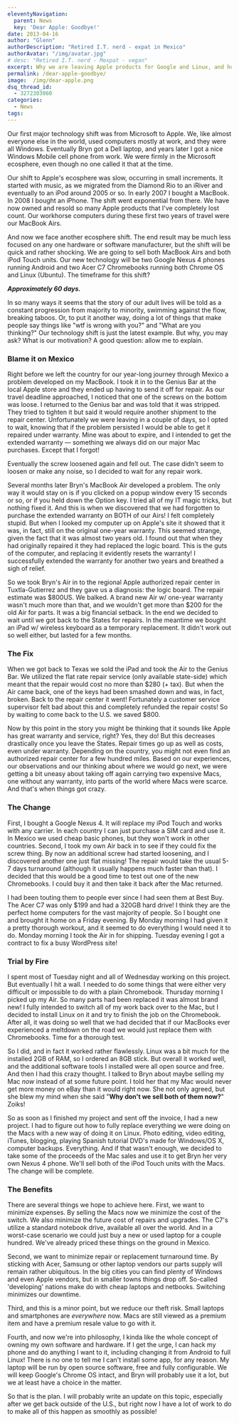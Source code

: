 ```yaml
---
eleventyNavigation:
  parent: News
  key: 'Dear Apple: Goodbye!'
date: 2013-04-16
author: "Glenn"
authorDescription: "Retired I.T. nerd - expat in Mexico"
authorAvatar: "/img/avatar.jpg"
# desc: "Retired I.T. nerd - Mexpat - vegan"
excerpt: Why we are leaving Apple products for Google and Linux, and how we are doing it.
permalink: /dear-apple-goodbye/
image:  /img/dear-apple.png
dsq_thread_id:
  - 3272303060
categories:
  - News
tags:
---
```

Our first major technology shift was from Microsoft to Apple. We, like almost everyone else in the world, used computers mostly at work, and they were all Windows. Eventually Bryn got a Dell laptop, and years later I got a nice Windows Mobile cell phone from work. We were firmly in the Microsoft ecosphere, even though no one called it that at the time.

Our shift to Apple's ecosphere was slow, occurring in small increments. It started with music, as we migrated from the Diamond Rio to an iRiver and eventually to an iPod around 2005 or so. In early 2007 I bought a MacBook. In 2008 I bought an iPhone. The shift went exponential from there. We have now owned and resold so many Apple products that I've completely lost count. Our workhorse computers during these first two years of travel were our MacBook Airs.

And now we face another ecosphere shift. The end result may be much less focused on any one hardware or software manufacturer, but the shift will be quick and rather shocking. We are going to sell both MacBook Airs and both iPod Touch units. Our new technology will be two Google Nexus 4 phones running Android and two Acer C7 Chromebooks running both Chrome OS and Linux (Ubuntu). The timeframe for this shift?

***Approximately 60 days.***

In so many ways it seems that the story of our adult lives will be told as a constant progression from majority to minority, swimming against the flow, breaking taboos. Or, to put it another way, doing a lot of things that make people say things like "wtf is wrong with you?" and "What are you thinking?" Our technology shift is just the latest example. But why, you may ask? What is our motivation? A good question: allow me to explain.

### Blame it on Mexico

Right before we left the country for our year-long journey through Mexico a problem developed on my MacBook. I took it in to the Genius Bar at the local Apple store and they ended up having to send it off for repair. As our travel deadline approached, I noticed that one of the screws on the bottom was loose. I returned to the Genius bar and was told that it was stripped. They tried to tighten it but said it would require another shipment to the repair center. Unfortunately we were leaving in a couple of days, so I opted to wait, knowing that if the problem persisted I would be able to get it repaired under warranty. Mine was about to expire, and I intended to get the extended warranty &#8212; something we always did on our major Mac purchases. Except that I forgot!

Eventually the screw loosened again and fell out. The case didn't seem to loosen or make any noise, so I decided to wait for any repair work.

Several months later Bryn's MacBook Air developed a problem. The only way it would stay on is if you clicked on a popup window every 15 seconds or so, or if you held down the Option key. I tried all of my IT magic tricks, but nothing fixed it. And this is when we discovered that we had forgotten to purchase the extended warranty on BOTH of our Airs! I felt completely stupid. But when I looked my computer up on Apple's site it showed that it was, in fact, still on the original one-year warranty. This seemed strange, given the fact that it was almost two years old. I found out that when they had originally repaired it they had replaced the logic board. This is the guts of the computer, and replacing it evidently resets the warranty! I successfully extended the warranty for another two years and breathed a sigh of relief.

So we took Bryn's Air in to the regional Apple authorized repair center in Tuxtla-Gutierrez and they gave us a diagnosis: the logic board. The repair estimate was $800US. We balked. A brand new Air w/ one-year warranty wasn't much more than that, and we wouldn't get more than $200 for the old Air for parts. It was a big financial setback. In the end we decided to wait until we got back to the States for repairs. In the meantime we bought an iPad w/ wireless keyboard as a temporary replacement. It didn't work out so well either, but lasted for a few months.

### The Fix

When we got back to Texas we sold the iPad and took the Air to the Genius Bar. We utilized the flat rate repair service (only available state-side) which meant that the repair would cost no more than $280 (+ tax). But when the Air came back, one of the keys had been smashed down and was, in fact, broken. Back to the repair center it went! Fortunately a customer service supervisor felt bad about this and completely refunded the repair costs! So by waiting to come back to the U.S. we saved $800.

Now by this point in the story you might be thinking that it sounds like Apple has great warranty and service, right? Yes, they do! But this decreases drastically once you leave the States. Repair times go up as well as costs, even under warranty. Depending on the country, you might not even find an authorized repair center for a few hundred miles. Based on our experiences, our observations and our thinking about where we would go next, we were getting a bit uneasy about taking off again carrying two expensive Macs, one without any warranty, into parts of the world where Macs were scarce. And that's when things got crazy.

### The Change

First, I bought a Google Nexus 4. It will replace my iPod Touch and works with any carrier. In each country I can just purchase a SIM card and use it. In Mexico we used cheap basic phones, but they won't work in other countries. Second, I took my own Air back in to see if they could fix the screw thing. By now an additional screw had started loosening, and I discovered another one just flat missing! The repair would take the usual 5-7 days turnaround (although it usually happens much faster than that). I decided that this would be a good time to test out one of the new Chromebooks. I could buy it and then take it back after the Mac returned.

I had been touting them to people ever since I had seen them at Best Buy. The Acer C7 was only $199 and had a 320GB hard drive! I think they are the perfect home computers for the vast majority of people. So I bought one and brought it home on a Friday evening. By Monday morning I had given it a pretty thorough workout, and it seemed to do everything I would need it to do. Monday morning I took the Air in for shipping. Tuesday evening I got a contract to fix a busy WordPress site!

### Trial by Fire

I spent most of Tuesday night and all of Wednesday working on this project. But eventually I hit a wall. I needed to do some things that were either very difficult or impossible to do with a plain Chromebook. Thursday morning I picked up my Air. So many parts had been replaced it was almost brand new! I fully intended to switch all of my work back over to the Mac, but I decided to install Linux on it and try to finish the job on the Chromebook. After all, it was doing so well that we had decided that if our MacBooks ever experienced a meltdown on the road we would just replace them with Chromebooks. Time for a thorough test.

So I did, and in fact it worked rather flawlessly. Linux was a bit much for the installed 2GB of RAM, so I ordered an 8GB stick. But overall it worked well, and the additional software tools I installed were all open source and free. And then I had this crazy thought. I talked to Bryn about maybe selling my Mac *now* instead of at some future point. I told her that my Mac would never get more money on eBay than it would right now. She not only agreed, but she blew my mind when she said "**Why don't we sell both of them now?**" Zoiks!

So as soon as I finished my project and sent off the invoice, I had a new project. I had to figure out how to fully replace everything we were doing on the Macs with a new way of doing it on Linux. Photo editing, video editing, iTunes, blogging, playing Spanish tutorial DVD's made for Windows/OS X, computer backups. Everything. And if that wasn't enough, we decided to take some of the proceeds of the Mac sales and use it to get Bryn her very own Nexus 4 phone. We'll sell both of the iPod Touch units with the Macs. The change will be complete.

### The Benefits

There are several things we hope to achieve here. First, we want to minimize expenses. By selling the Macs now we minimize the cost of the switch. We also minimize the future cost of repairs and upgrades. The C7's utilize a standard notebook drive, available all over the world. And in a worst-case scenario we could just buy a new or used laptop for a couple hundred. We've already priced these things on the ground in Mexico.

Second, we want to minimize repair or replacement turnaround time. By sticking with Acer, Samsung or other laptop vendors our parts supply will remain rather ubiquitous. In the big cities you can find plenty of Windows and even Apple vendors, but in smaller towns things drop off. So-called 'developing' nations make do with cheap laptops and netbooks. Switching minimizes our downtime.

Third, and this is a minor point, but we reduce our theft risk. Small laptops and smartphones are *everywhere* now. Macs are still viewed as a premium item and have a premium resale value to go with it.

Fourth, and now we're into philosophy, I kinda like the whole concept of owning my own software and hardware. If I get the urge, I can hack my phone and do anything I want to it, including changing it from Android to full Linux! There is no one to tell me I can't install some app, for any reason. My laptop will be run by open source software, free and fully configurable. We will keep Google's Chrome OS intact, and Bryn will probably use it a lot, but we at least have a choice in the matter.

So that is the plan. I will probably write an update on this topic, especially after we get back outside of the U.S., but right now I have a lot of work to do to make all of this happen as smoothly as possible!
